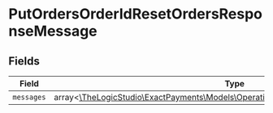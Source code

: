 # PutOrdersOrderIdResetOrdersResponseMessage


## Fields

| Field                                                                                                                                            | Type                                                                                                                                             | Required                                                                                                                                         | Description                                                                                                                                      |
| ------------------------------------------------------------------------------------------------------------------------------------------------ | ------------------------------------------------------------------------------------------------------------------------------------------------ | ------------------------------------------------------------------------------------------------------------------------------------------------ | ------------------------------------------------------------------------------------------------------------------------------------------------ |
| `messages`                                                                                                                                       | array<[\TheLogicStudio\ExactPayments\Models\Operations\PutOrdersOrderIdResetMessages](../../Models/Operations/PutOrdersOrderIdResetMessages.md)> | :heavy_minus_sign:                                                                                                                               | N/A                                                                                                                                              |